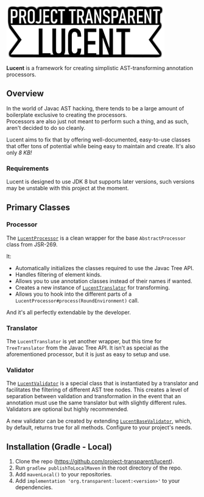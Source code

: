 ![Lucent](https://github.com/project-transparent/lucent/blob/main/logo.png)

**Lucent** is a framework for creating simplistic AST-transforming annotation processors.

## Overview

In the world of Javac AST hacking, there tends to be a large amount of boilerplate exclusive to creating the processors.<br>
Processors are also just not meant to perform such a thing, and as such, aren't decided to do so cleanly.

Lucent aims to fix that by offering well-documented, easy-to-use classes that offer tons of potential while being easy to maintain and create. It's also only *8 KB!*

### Requirements
Lucent is designed to use JDK 8 but supports later versions, such versions may be unstable with this project at the moment.

## Primary Classes

### Processor

The [`LucentProcessor`](https://github.com/project-transparent/lucent/blob/main/src/main/java/org/transparent/lucent/processor/LucentProcessor.java) is a clean wrapper for the base `AbstractProcessor` class from JSR-269.

It:
- Automatically initializes the classes required to use the Javac Tree API.
- Handles filtering of element kinds.
- Allows you to use annotation classes instead of their names if wanted.
- Creates a new instance of [`LucentTranslator`](https://github.com/project-transparent/lucent/blob/main/src/main/java/org/transparent/lucent/transform/LucentTranslator.java) for transforming.
- Allows you to hook into the different parts of a `LucentProcessor#process(RoundEnvironment)` call.

And it's all perfectly extendable by the developer.

### Translator

The `LucentTranslator` is yet another wrapper, but this time for `TreeTranslator` from the Javac Tree API. It isn't as special as the aforementioned processor, but it is just as easy to setup and use.

### Validator

The [`LucentValidator`](https://github.com/project-transparent/lucent/blob/main/src/main/java/org/transparent/lucent/transform/LucentValidator.java) is a special class that is instantiated by a translator and facilitates the filtering of different AST tree nodes. This creates a level of separation between validation and transformation in the event that an annotation must use the same translator but with slightly different rules. Validators are optional but highly recommended.

A new validator can be created by extending [`LucentBaseValidator`](https://github.com/project-transparent/lucent/blob/main/src/main/java/org/transparent/lucent/transform/LucentBaseValidator.java), which, by default, returns true for all methods. Configure to your project's needs.

## Installation (Gradle - Local)

1. Clone the repo (https://github.com/project-transparent/lucent).
2. Run `gradlew publishToLocalMaven` in the root directory of the repo.
3. Add `mavenLocal()` to your repositories.
4. Add `implementation 'org.transparent:lucent:<version>'` to your dependencies.
